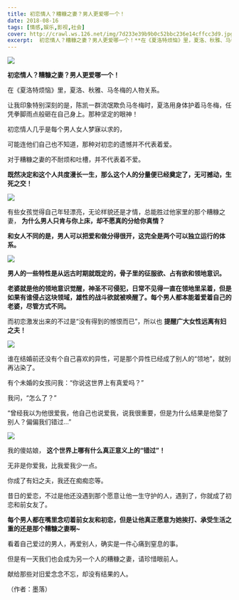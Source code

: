 ```yaml
---
title: 初恋情人？糟糠之妻？男人更爱哪一个！
date: 2018-08-16
tags: [情感,娱乐,影视,社会]
cover: http://crawl.ws.126.net/img/7d233e39b9b0c52bbc236e14cffcc3d9.jpg
excerpt:  初恋情人？糟糠之妻？男人更爱哪一个！**在《夏洛特烦恼》里，夏洛、秋雅、马冬梅的人物关
---
```

![](http://crawl.ws.126.net/img/7d233e39b9b0c52bbc236e14cffcc3d9.jpg)  

**初恋情人？糟糠之妻？男人更爱哪一个！**

在《夏洛特烦恼》里，夏洛、秋雅、马冬梅的人物关系。

让我印象特别深刻的是，陈凯一群流氓欺负马冬梅时，夏洛用身体护着马冬梅，任凭拳脚雨点般砸在自己身上。那种坚定的眼神！

初恋情人几乎是每个男人女人梦寐以求的，

可能连他们自己也不知道，那种对初恋的遗憾并不代表着爱。

对于糟糠之妻的不耐烦和吐槽，并不代表着不爱。

**既然决定和这个人共度漫长一生，那么这个人的分量便已经奠定了，无可撼动，生死之交！**

![](http://crawl.ws.126.net/img/dc3572f5b27736673cde76dc8cf513e0.jpg)  

有些女孩觉得自己年轻漂亮，无论样貌还是才情，总能胜过他家里的那个糟糠之妻， **为什么男人只肯与你上床，却不愿真的分给你真情？**

**和女人不同的是，男人可以把爱和做分得很开，这完全是两个可以独立运行的体系。**

![](http://crawl.ws.126.net/img/53c8e8b43d62b0503f762643137abcec.jpg)  

**男人的一些特性是从远古时期就既定的，骨子里的征服欲、占有欲和领地意识。**

**老婆就是他的领地意识觉醒，神圣不可侵犯，日常不见得一直在领地里呆着，但是如果有谁侵占这块领域，雄性的战斗欲就被唤醒了。每个男人都本能着爱着自己的老婆，尽管方式不同。**

而初恋激发出来的不过是“没有得到的憾恨而已”，所以也 **提醒广大女性远离有妇之夫！**

![](http://crawl.ws.126.net/img/896e5a8b81074c20630a022801d19969.jpg)  

谁在结婚前还没有个自己喜欢的异性，可是那个异性已经成了别人的“领地”，就别再沾染了。

有个未婚的女孩问我：“你说这世界上有真爱吗？”

我问，“怎么了？”

“曾经我以为他很爱我，他自己也说爱我，说我很重要，但是为什么结果是他娶了别人？偏偏我们错过...”

![](http://crawl.ws.126.net/img/61d7d4e95dcf98c9be323c70d5fd94db.jpg)  

我的傻姑娘， **这个世界上哪有什么真正意义上的“错过”！**

无非是你爱我，比我爱我少一点。

你成了有妇之夫，我还在痴痴恋等。

昔日的爱恋，不过是他还没遇到那个愿意让他一生守护的人，遇到了，你就成了初恋和前女友了。

**每个男人都在嘴里念叨着前女友和初恋，但是让他真正愿意为她挨打、承受生活之重的还是那个糟糠之妻啊~**

看着自己爱过的男人，再爱别人，确实是一件心痛到窒息的事。

但是有一天我们也会成为另一个人的糟糠之妻，请珍惜眼前人。

献给那些对旧爱念念不忘，却没有结果的人。

（作者：墨落）

